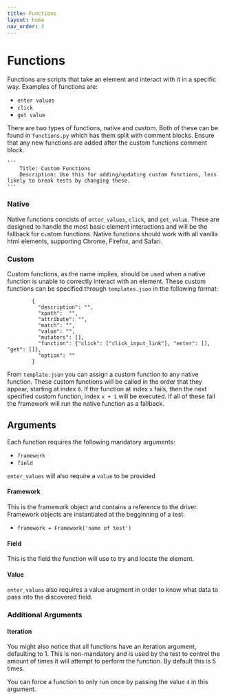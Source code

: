 ```yaml
---
title: Functions
layout: home
nav_order: 2
---
```

# Functions
Functions are scripts that take an element and interact with it in a specific way. Examples of functions are:
- `enter values`
- `click`
- `get value`

There are two types of functions, native and custom. Both of these can be found in `functions.py` which has them split with comment blocks. Ensure that any new functions are added after the custom functions comment block.

```
'''
    Title: Custom Functions
    Description: Use this for adding/updating custom functions, less likely to break tests by changing these.
'''
```

### Native
Native functions concists of `enter_values`, `click`, and `get_value`. These are designed to handle the most basic element interactions and will be the fallback for custom functions. 
Native functions should work with all vanilla html elements, supporting Chrome, Firefox, and Safari.

### Custom
Custom functions, as the name implies, should be used when a native function is unable to correctly interact with an element. These custom functions can be specified through `templates.json` in the following format:
```
        {
          "description": "",
          "xpath":  "",
          "attribute": "",
          "match": "",
          "value": "",
          "mutators": [],
          "function": {"click": ["click_input_link"], "enter": [], "get": []},
          "option": ""
        }
```

From `template.json` you can assign a custom function to any native function. These custom functions will be called in the order that they appear, starting at index `0`. If the function at index `x` fails, then the next specified custom function, index `x + 1` will be executed. If all of these fail the framework will run the native function as a fallback.

## Arguments
Each function requires the following mandatory arguments:
- `framework`
- `field`

`enter_values` will also require a `value` to be provided


#### Framework    
This is the framework object and contains a reference to the driver. Framework objects are instantiated at the begginning of a test.
- `framework = Framework('name of test')`

#### Field
This is the field the function will use to try and locate the element.

#### Value
`enter_values` also requires a value arugment in order to know what data to pass into the discovered field.

### Additional Arguments
#### Iteration
You might also notice that all functions have an iteration argument, defaulting to 1. This is non-mandatory and is used by the test to control the amount of times it will attempt to perform the function. By default this is 5 times. 


You can force a function to only run once by passing the value `4` in this argument.

